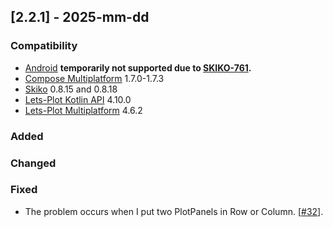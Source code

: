 ## [2.2.1] - 2025-mm-dd

### Compatibility

- [Android](https://developer.android.com/compose) **temporarily not supported due to [SKIKO-761](https://youtrack.jetbrains.com/issue/SKIKO-761).**
- [Compose Multiplatform](https://github.com/JetBrains/compose-multiplatform) 1.7.0-1.7.3
- [Skiko](https://github.com/JetBrains/skiko) 0.8.15 and 0.8.18
- [Lets-Plot Kotlin API](https://github.com/JetBrains/lets-plot-kotlin) 4.10.0
- [Lets-Plot Multiplatform](https://github.com/JetBrains/lets-plot) 4.6.2

### Added

### Changed

### Fixed
- The problem occurs when I put two PlotPanels in Row or Column.
  [[#32](https://github.com/JetBrains/lets-plot-skia/issues/32)].
